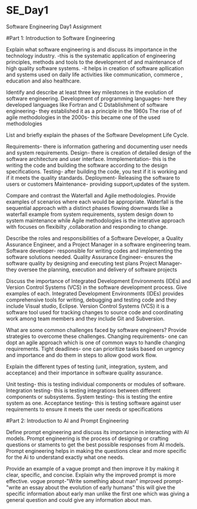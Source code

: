 # SE_Day1
Software Engineering Day1 Assignment

#Part 1: Introduction to Software Engineering

Explain what software engineering is and discuss its importance in the technology industry.
-this is the systematic application of engineering principles, methods and tools to the development of and maintenance of high quality software systems.
-it helps in creation of software apllication and systems used on daily life activities like communication, commerce , education and also healthcare.


Identify and describe at least three key milestones in the evolution of software engineering.
Development of programming languages- here they developed languages like Fortran and C
Dstablishment of software engineering- they established it as a principle in the 1960s 
The rise of of agile methodologies in the 2000s- this became one of the used methodologies 

List and briefly explain the phases of the Software Development Life Cycle.

Requirements- there is information gathering and documenting user needs and system requirements.
Design- there is creation of detailed design of the software architecture and user interface.
Immplementation- this is the writing the code and building the software according to the design specifications.
Testing- after building the code, you test if it is working and if it meets the quality standards.
Deployment- Releasing the software to users or customers
Maintenance- providing support,updates of the system.


Compare and contrast the Waterfall and Agile methodologies. Provide examples of scenarios where each would be appropriate.
Waterfall is the sequential approach with a distinct phases flowing downwards like a waterfall example from system requirements, system design down to system maintenance while Agile methodologies is the interative approach with focuses on flexibilty ,collaboration and responding to change.


Describe the roles and responsibilities of a Software Developer, a Quality Assurance Engineer, and a Project Manager in a software engineering team.
Software developer- responsible for writing codes and implementing the software solutions needed.
Quality Assurance Engineer- ensures the software quality by designing and executing test plans
Project Manager- they oversee the planning, execution and delivery of software projects


Discuss the importance of Integrated Development Environments (IDEs) and Version Control Systems (VCS) in the software development process. Give examples of each.
Integrated Development Environments (IDEs) provides comprehensive tools for writing, debugging and testing code and they include Visual studio, Eclipse.
Version Control Systems (VCS) it is a software tool used for tracking changes to source code and coordinating work among team members and they include Git and Subversion.


What are some common challenges faced by software engineers? Provide strategies to overcome these challenges.
Changing requirements- one can dopt an agile approach which is one of common ways to handle changing requirements.
Tight deadlines- one can prioritize tasks based on urgency and importance and do them in steps to allow good work flow.

Explain the different types of testing (unit, integration, system, and acceptance) and their importance in software quality assurance.

Unit testing- this is testing individual components or modules of software.
Integration testing- this is testing integrations between different components or subsystems.
System testing- this is testing the entire system as one.
Acceptance testing- this is testing software against user requirements to ensure it meets the user needs or specifications


#Part 2: Introduction to AI and Prompt Engineering


Define prompt engineering and discuss its importance in interacting with AI models.
Prompt engineering is the process of designing or crafting questions or staments to get the best possible responses from AI models.
Prompt engineering helps in making the questions clear and more specific for the Ai to understand exactly what one needs.


Provide an example of a vague prompt and then improve it by making it clear, specific, and concise. Explain why the improved prompt is more effective.
vogue prompt-"Write something about man"
improved prompt- "write an essay about the evolution of early humans"
this will give the specific information about early man unlike the first one which was giving a general question and could give any information about man.
